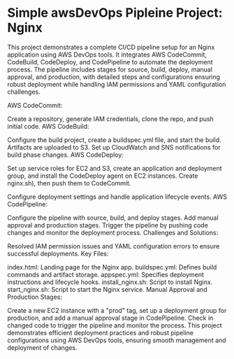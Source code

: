 # Simple awsDevOps Pipleine Project: Nginx

This project demonstrates a complete CI/CD pipeline setup for an Nginx application using AWS DevOps tools. It integrates AWS CodeCommit, CodeBuild, CodeDeploy, and CodePipeline to automate the deployment process. The pipeline includes stages for source, build, deploy, manual approval, and production, with detailed steps and configurations ensuring robust deployment while handling IAM permissions and YAML configuration challenges.

AWS CodeCommit:

Create a repository, generate IAM credentials, clone the repo, and push initial code.
AWS CodeBuild:

Configure the build project, create a buildspec.yml file, and start the build. Artifacts are uploaded to S3.
Set up CloudWatch and SNS notifications for build phase changes.
AWS CodeDeploy:

Set up service roles for EC2 and S3, create an application and deployment group, and install the CodeDeploy agent on EC2 instances.
Create nginx.sh), then push them to CodeCommit.

Configure deployment settings and handle application lifecycle events.
AWS CodePipeline:

Configure the pipeline with source, build, and deploy stages.
Add manual approval and production stages.
Trigger the pipeline by pushing code changes and monitor the deployment process.
Challenges and Solutions:

Resolved IAM permission issues and YAML configuration errors to ensure successful deployments.
Key Files:

index.html: Landing page for the Nginx app.
buildspec.yml: Defines build commands and artifact storage.
appspec.yml: Specifies deployment instructions and lifecycle hooks.
install_nginx.sh: Script to install Nginx.
start_nginx.sh: Script to start the Nginx service.
Manual Approval and Production Stages:

Create a new EC2 instance with a "prod" tag, set up a deployment group for production, and add a manual approval stage in CodePipeline.
Check in changed code to trigger the pipeline and monitor the process.
This project demonstrates efficient deployment practices and robust pipeline configurations using AWS DevOps tools, ensuring smooth management and deployment of changes.
